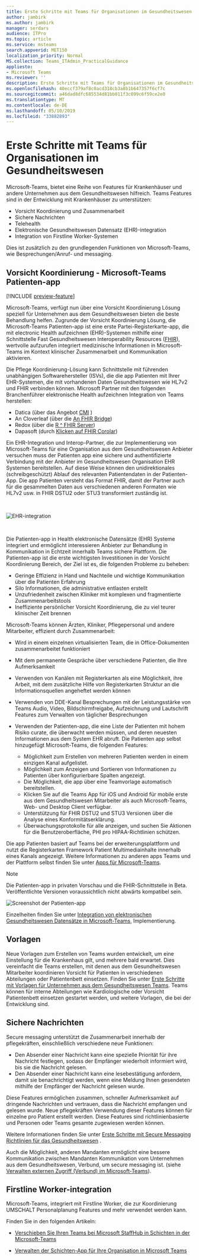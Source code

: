 ```yaml
---
title: Erste Schritte mit Teams für Organisationen im Gesundheitswesen
author: jambirk
ms.author: jambirk
manager: serdars
audience: ITPro
ms.topic: article
ms.service: msteams
search.appverid: MET150
localization_priority: Normal
MS.collection: Teams_ITAdmin_PracticalGuidance
appliesto:
- Microsoft Teams
ms.reviewer: ''
description: Erste Schritte mit Teams für Organisationen im Gesundheitswesen
ms.openlocfilehash: 40eccf379af8c0acd318cb3a8b1b647357f6cf7c
ms.sourcegitcommit: a46dad8dfc685534d81bb011f3c099c6f59ce2e0
ms.translationtype: MT
ms.contentlocale: de-DE
ms.lasthandoff: 05/10/2019
ms.locfileid: "33882893"
---
```

# <a name="get-started-with-teams-for-healthcare-organizations"></a>Erste Schritte mit Teams für Organisationen im Gesundheitswesen

Microsoft-Teams, bietet eine Reihe von Features für Krankenhäuser und andere Unternehmen aus dem Gesundheitswesen hilfreich. Teams Features sind in der Entwicklung mit Krankenhäuser zu unterstützen:

- Vorsicht Koordinierung und Zusammenarbeit
- Sichere Nachrichten
- Telehealth
- Elektronische Gesundheitswesen Datensatz (EHR)-integration 
- Integration von Firstline Worker-Systemen 

Dies ist zusätzlich zu den grundlegenden Funktionen von Microsoft-Teams, wie Besprechungen/Anruf- und messaging. 

## <a name="care-coordination---microsoft-teams-patients-app"></a>Vorsicht Koordinierung - Microsoft-Teams Patienten-app

[!INCLUDE [preview-feature](../../includes/preview-feature.md)]

Microsoft-Teams, verfügt nun über eine Vorsicht Koordinierung Lösung speziell für Unternehmen aus dem Gesundheitswesen bieten die beste Behandlung helfen. Zugrunde der Vorsicht Koordinierung Lösung, die Microsoft-Teams Patienten-app ist eine erste Partei-Registerkarte-app, die mit electronic Health aufzeichnen (EHR)-Systemen mithilfe einer Schnittstelle Fast Gesundheitswesen Interoperability Resources ([FHIR](https://www.hl7.org/fhir/)), wertvolle aufzurufen integriert medizinische Informationen in Microsoft-Teams im Kontext klinischer Zusammenarbeit und Kommunikation aktivieren.  

Die Pflege Koordinierung-Lösung kann Schnittstelle mit führenden unabhängigen Softwarehersteller (ISVs), die die app Patienten mit Ihrer EHR-Systemen, die mit vorhandenen Daten Gesundheitswesen wie HL7v2 und FHIR verbinden können. Microsoft Partner mit den folgenden Branchenführer elektronische Health aufzeichnen Integration von Teams herstellen:

- Datica (über das Angebot [CMI](https://datica.com/compliant-managed-integration/) )
- An Cloverleaf (über die [An FHIR Bridge](https://pages.infor.com/hcl-infor-fhir-bridge-brochure.html))
- Redox (über die [R ^ FHIR Server](https://www.redoxengine.com/fhir/))
- Dapasoft (durch [Klicken auf FHIR Corolar](https://www.dapasoft.com/corolar-fhir-server-for-microsoft-teams/))

Ein EHR-Integration und Interop-Partner, die zur Implementierung von Microsoft-Teams für eine Organisation aus dem Gesundheitswesen Anbieter versuchen muss der Patienten app eine sichere und authentifizierte Verbindung mit der Anbieter im Gesundheitswesen Organisation EHR Systemen bereitstellen. Auf diese Weise können den unidirektionales (schreibgeschützt) Ablauf des relevanten Patientendaten in der Patienten-App. Die app Patienten versteht das Format FHIR, damit der Partner auch für die gesammelten Daten aus verschiedenen anderen Formaten wie HL7v2 usw. in FHIR DSTU2 oder STU3 transformiert zuständig ist.

<br>

![EHR-integration](../../media/ehr-1.png)

<br>

Die Patienten-app in Health elektronische Datensätze (EHR) Systeme integriert und ermöglicht interessieren Anbieter zur Behandlung in Kommunikation in Echtzeit innerhalb Teams sichere Plattform. Die Patienten-app ist die erste wichtigsten Investitionen in der Vorsicht Koordinierung Bereich, der Ziel ist es, die folgenden Probleme zu beheben:

- Geringe Effizienz in Hand und Nachteile und wichtige Kommunikation über die Patienten Erfahrung
- Silo Informationen, die administrative entlasten erstellt
- Unzufriedenheit zwischen Kliniker mit komplexen und fragmentierte Zusammenarbeitstools
- Ineffiziente persönlicher Vorsicht Koordinierung, die zu viel teurer klinischer Zeit brennen

Microsoft-Teams können Ärzten, Kliniker, Pflegepersonal und andere Mitarbeiter, effizient durch Zusammenarbeit:

- Wird in einem einzelnen virtualisierten Team, die in Office-Dokumenten zusammenarbeitet funktioniert
- Mit dem permanente Gespräche über verschiedene Patienten, die Ihre Aufmerksamkeit
- Verwenden von Kanälen mit Registerkarten als eine Möglichkeit, ihre Arbeit, mit dem zusätzliche Hilfe von Registerkarten Struktur an die Informationsquellen angeheftet werden können
- Verwenden von DDE-Kanal Besprechungen mit der Leistungsstärke von Teams Audio, Video, Bildschirmfreigabe, Aufzeichnung und Lautschrift Features zum Verwalten von täglicher Besprechungen
- Verwenden der Patienten-app, die eine Liste der Patienten mit hohem Risiko curate, die überwacht werden müssen, und deren neuesten Informationen aus dem System EHR abruft. Die Patienten app selbst hinzugefügt Microsoft-Teams, die folgenden Features:

    - Möglichkeit zum Erstellen von mehreren Patienten werden in einem einzigen Kanal aufgelistet.
    - Möglichkeit zum Anzeigen und Sortieren von Informationen zu Patienten über konfigurierbare Spalten angezeigt.
    - Die Möglichkeit, die app über eine Teamvorlage automatisch bereitstellen.
    - Klicken Sie auf die Teams App für iOS und Android für mobile erste aus dem Gesundheitswesen Mitarbeiter als auch Microsoft-Teams, Web- und Desktop Client verfügbar.
    - Unterstützung für FHIR DSTU2 und STU3 Versionen über die Analyse eines Konformitätserklärung.
    - Überwachungsprotokolle für alle anzeigen, und suchen Sie Aktionen für die Benutzeroberfläche, PHI pro HIPAA-Richtlinien schützen.

Die app Patienten basiert auf Teams bei der erweiterungsplattform und nutzt die Registerkarten Framework Patient Multimediainhalte innerhalb eines Kanals angezeigt. Weitere Informationen zu anderen apps Teams und der Plattform selbst finden Sie unter [Apps für Microsoft-Teams](/microsoftteams/platform/concepts/apps/apps-overview).  

> [!NOTE]
> Die Patienten-app in privaten Vorschau und die FHIR-Schnittstelle in Beta. Veröffentlichte Versionen voraussichtlich nicht abwärts kompatibel sein.

![Screenshot der Patienten-app](../../media/ehr-2.png)

Einzelheiten finden Sie unter [Integration von elektronischen Gesundheitswesen Datensätze in Microsoft-Teams,](patients-app.md) Implementierung.

## <a name="templates"></a>Vorlagen

Neue Vorlagen zum Erstellen von Teams wurden entwickelt, um eine Einstellung für die Krankenhaus gilt, und mehrere bald erwartet. Dies vereinfacht die Teams erstellen, mit denen aus dem Gesundheitswesen Mitarbeiter koordinieren Vorsicht für Patienten in verschiedenen Abteilungen oder Patientenbett einsetzen. Finden Sie unter [Erste Schritte mit Vorlagen für Unternehmen aus dem Gesundheitswesen Teams](healthcare-templates.md). Teams können für interne Abteilungen wie Kardiologische oder Vorsicht Patientenbett einsetzen gestartet werden, und weitere Vorlagen, die bei der Entwicklung sind.

## <a name="secure-messaging"></a>Sichere Nachrichten

Secure messaging unterstützt die Zusammenarbeit innerhalb der pflegekräften, einschließlich verschiedene neue Funktionen:

- Den Absender einer Nachricht kann eine spezielle Priorität für ihre Nachricht festlegen, sodass der Empfänger wiederholt informiert wird, bis sie die Nachricht gelesen.
- Den Absender einer Nachricht kann eine lesebestätigung anfordern, damit sie benachrichtigt werden, wenn eine Meldung Ihnen gesendeten mithilfe der Empfänger der Nachricht gelesen wurde.


Diese Features ermöglichen zusammen, schneller Aufmerksamkeit auf dringende Nachrichten und vertrauen, dass die Nachricht empfangen und gelesen wurde. Neue pflegekräften Verwendung dieser Features können für einzelne pro Patient erstellt werden. Diese Features sind richtlinienbasierte und Personen oder Teams gesamte zugewiesen werden können.

Weitere Informationen finden Sie unter [Erste Schritte mit Secure Messaging Richtlinien für das Gesundheitswesen](messaging-policies-hc.md) .

Auch die Möglichkeit, anderen Mandanten ermöglicht eine bessere Kommunikation zwischen Mandanten Kommunikation vom Unternehmen aus dem Gesundheitswesen, Verbund, um secure messaging ist. (siehe [Verwalten externen Zugriff (Verbund) im Microsoft-Teams](../../manage-external-access.md)).

## <a name="firstline-worker-integration"></a>Firstline Worker-integration

Microsoft-Teams, integriert mit Firstline Worker, die zur Koordinierung UMSCHALT Personalplanung Features und mehr verwendet werden kann.

 Finden Sie in den folgenden Artikeln:

- [Verschieben Sie Ihren Teams bei Microsoft StaffHub in Schichten in der Microsoft-Teams](../shifts/move-staffhub-teams-to-shifts-in-teams.md)

- [Verwalten der Schichten-App für Ihre Organisation in Microsoft Teams](../shifts/manage-the-shifts-app-for-your-organization-in-teams.md)
